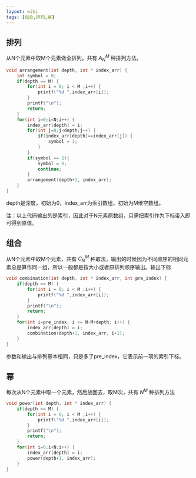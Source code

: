 ```yaml
---
layout: wiki
tags: [组合,排列,幂]
---
```


## 排列

从N个元素中取M个元素做全排列，共有 $A_{N}^{M}$ 种排列方法。

```c
void arrangement(int depth, int * index_arr) {
    int symbol = 0;
    if(depth == M) {
        for(int i = 0; i < M ;i++) {
            printf("%d ",index_arr[i]);
        }
        printf("\n");
        return;
    }
    for(int i=0;i<N;i++) {
        index_arr[depth] = i;
        for(int j=0;j<depth;j++) {
            if(index_arr[depth]==index_arr[j]) {
                symbol = 1;
            }
        }
        if(symbol == 1){
            symbol = 0;
            continue;
        }
        arrangement(depth+1, index_arr);
    }
}
```

depth是深度，初始为0，index_arr为索引数组，初始为M维空数组。

注：以上代码输出的是索引，因此对于N元素原数组，只需把索引作为下标带入即可得到原值。


## 组合

从N个元素中取M个元素，共有 $C_{N}^{M}$ 种取法，输出的时候因为不同顺序的相同元素总是算作同一组，所以一般都是按大小或者原排列顺序输出。输出下标

```c
void combination(int depth, int * index_arr, int pre_index) {
    if(depth == M) {
        for(int i = 0; i < M ;i++) {
            printf("%d ",index_arr[i]);
        }
        printf("\n");
        return;
    }
    for(int i=pre_index; i <= N-M+depth; i++) {
        index_arr[depth] = i;
        combination(depth+1, index_arr, i+1);
    }
}
```

参数和输出与排列基本相同，只是多了pre_index，它表示前一项的索引下标。

## 幂

每次从N个元素中取一个元素，然后放回去，取M次，共有 $N^M$ 种排列方法

```c
void power(int depth, int * index_arr) {
    if(depth == M) {
        for(int i = 0; i < M ;i++) {
            printf("%d ",index_arr[i]);
        }
        printf("\n");
        return;
    }
    for(int i=0;i<N;i++) {
        index_arr[depth] = i;
        power(depth+1, index_arr);
    }
}
```